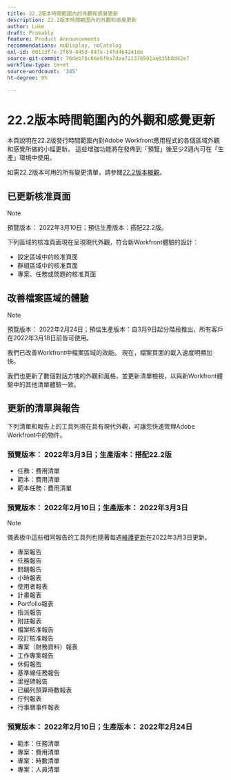 ```yaml
---
title: 22.2版本時間範圍內的外觀和感覺更新
description: 22.2版本時間範圍內的外觀和感覺更新
author: Luke
draft: Probably
feature: Product Announcements
recommendations: noDisplay, noCatalog
exl-id: 00113f7e-2f69-445d-847e-14fd464241de
source-git-commit: 76deb76c66e8f8a7dea721378591ae035b8d42e7
workflow-type: tm+mt
source-wordcount: '345'
ht-degree: 0%

---
```


# 22.2版本時間範圍內的外觀和感覺更新

本頁說明在22.2版發行時間範圍內對Adobe Workfront應用程式的各個區域外觀和感覺所做的小幅更新。 這些增強功能將在發佈到「預覽」後至少2週內可在「生產」環境中使用。

如需22.2版本可用的所有變更清單，請參閱[22.2版本概觀](../../../product-announcements/product-releases/22.2-release-activity/22-2-release-overview.md)。

## 已更新核准頁面

>[!NOTE]
>
>預覽版本： 2022年3月10日；預估生產版本：搭配22.2版。

下列區域的核准頁面現在呈現現代外觀，符合新Workfront體驗的設計：

* 設定區域中的核准頁面
* 群組區域中的核准頁面
* 專案、任務或問題的核准頁面

## 改善檔案區域的體驗

>[!NOTE]
>
>預覽版本： 2022年2月24日；預估生產版本：自3月9日起分階段推出，所有客戶在2022年3月18日前皆可使用。

我們已改善Workfront中檔案區域的效能。 現在，檔案頁面的載入速度明顯加快。

我們也更新了數個對話方塊的外觀和風格，並更新清單檢視，以與新Workfront體驗中的其他清單體驗一致。

## 更新的清單與報告

下列清單和報告上的工具列現在具有現代外觀，可讓您快速管理Adobe Workfront中的物件。

### 預覽版本： 2022年3月3日；生產版本：搭配22.2版

* 任務：費用清單
* 範本：費用清單
* 範本任務：費用清單

### 預覽版本： 2022年2月10日；生產版本： 2022年3月3日

>[!NOTE]
>
>儀表板中這些相同報告的工具列也隨著每週[維護更新](https://experienceleague.adobe.com/docs/workfront-known-issues/releases/current-updates.html)在2022年3月3日更新。

* 專案報告
* 任務報告
* 問題報告
* 小時報表
* 使用者報表
* 計畫報表
* Portfolio報表
* 指派報告
* 附註報表
* 檔案核准報告
* 校訂核准報告
* 專案（財務資料）報表
* 工作專案報告
* 休假報告
* 基準線任務報告
* 里程碑報告
* 已編列預算時數報表
* 佇列報表
* 行事曆事件報表

### 預覽版本： 2022年2月10日；生產版本： 2022年2月24日

* 範本：任務清單
* 專案：費用清單
* 專案：時數清單
* 專案：人員清單

 
